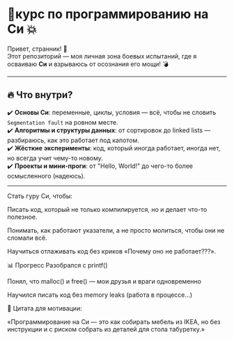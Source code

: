 # 🚀курс по программированию на **Си** 💥  

Привет, странник! 👋  
Этот репозиторий — моя личная зона боевых испытаний, где я осваиваю **Си** и взрываюсь от осознания его мощи! 💣  

---

## 🔥 **Что внутри?**  

✔️ **Основы Си**: переменные, циклы, условия — всё, чтобы не словить `Segmentation fault` на ровном месте.  
✔️ **Алгоритмы и структуры данных**: от сортировок до linked lists — разбираюсь, как это работает под капотом.  
✔️ **Жёсткие эксперименты**: код, который иногда работает, иногда нет, но всегда учит чему-то новому.  
✔️ **Проекты и мини-проги**: от "Hello, World!" до чего-то более осмысленного (надеюсь).  

---

Стать гуру Си, чтобы:

Писать код, который не только компилируется, но и делает что-то полезное.

Понимать, как работают указатели, а не просто молиться, чтобы они не сломали всё.

Научиться отлаживать код без криков «Почему оно не работает???».

📊 Прогресс
Разобрался с printf()

Понял, что malloc() и free() — мои друзья и враги одновременно

Научился писать код без memory leaks (работа в процессе...)

💬 Цитата для мотивации:

«Программирование на Си — это как собирать мебель из IKEA, но без инструкции и с риском собрать из деталей для стола табуретку.»
